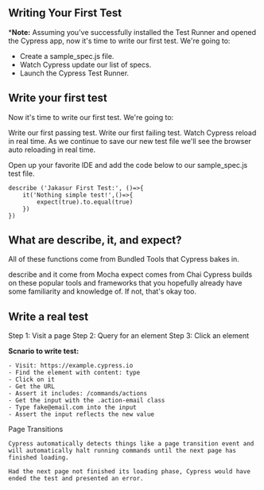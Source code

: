 ## Writing Your First Test

***Note:** Assuming you've successfully installed the Test Runner and opened the Cypress app, now it's time to write our first test. We're going to:

- Create a sample_spec.js file.
- Watch Cypress update our list of specs.
- Launch the Cypress Test Runner.

## Write your first test
Now it's time to write our first test. We're going to:

Write our first passing test.
Write our first failing test.
Watch Cypress reload in real time.
As we continue to save our new test file we'll see the browser auto reloading in real time.

Open up your favorite IDE and add the code below to our sample_spec.js test file.

    describe ('Jakasur First Test:', ()=>{
        it('Nothing simple test!',()=>{
            expect(true).to.equal(true)
        })
    })


## What are describe, it, and expect?

All of these functions come from Bundled Tools that Cypress bakes in.

describe and it come from Mocha
expect comes from Chai
Cypress builds on these popular tools and frameworks that you hopefully already have some familiarity and knowledge of. If not, that's okay too.


## Write a real test
Step 1: Visit a page
 Step 2: Query for an element
Step 3: Click an element


**Scnario to write test:**

    - Visit: https://example.cypress.io
    - Find the element with content: type
    - Click on it
    - Get the URL
    - Assert it includes: /commands/actions
    - Get the input with the .action-email class
    - Type fake@email.com into the input
    - Assert the input reflects the new value


Page Transitions

    Cypress automatically detects things like a page transition event and will automatically halt running commands until the next page has finished loading.

    Had the next page not finished its loading phase, Cypress would have ended the test and presented an error.